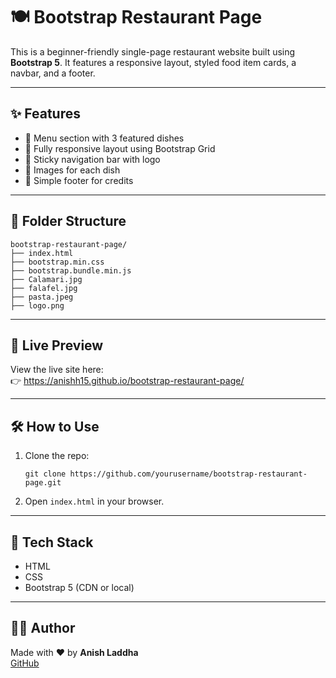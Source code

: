 # 🍽️ Bootstrap Restaurant Page

This is a beginner-friendly single-page restaurant website built using **Bootstrap 5**. It features a responsive layout, styled food item cards, a navbar, and a footer.

---

## ✨ Features

- 🍜 Menu section with 3 featured dishes
- 📱 Fully responsive layout using Bootstrap Grid
- 🧭 Sticky navigation bar with logo
- 📸 Images for each dish
- 🦶 Simple footer for credits

---

## 📁 Folder Structure

```
bootstrap-restaurant-page/
├── index.html
├── bootstrap.min.css
├── bootstrap.bundle.min.js
├── Calamari.jpg
├── falafel.jpg
├── pasta.jpeg
├── logo.png
```

---

## 🚀 Live Preview

View the live site here:  
👉 https://anishh15.github.io/bootstrap-restaurant-page/

---

## 🛠️ How to Use

1. Clone the repo:
   ```
   git clone https://github.com/yourusername/bootstrap-restaurant-page.git
   ```

2. Open `index.html` in your browser.

---

## 🧰 Tech Stack

- HTML
- CSS
- Bootstrap 5 (CDN or local)

---

## 👩‍💻 Author

Made with ❤️ by **Anish Laddha**  
[GitHub](https://github.com/anishh15)
